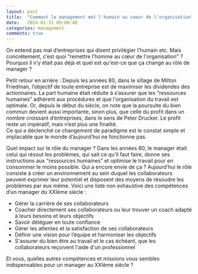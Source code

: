 ```yaml
---
layout: post
title:  "Comment le management met l'humain au coeur de l'organisation"
date:   2024-01-31 09:00:40
categories: management
comments: true
---
```


On entend pas mal d’entreprises qui disent privilégier l’humain etc. Mais concrètement, c’est quoi “remettre l’homme au cœur de l'organisation" ? Pourquoi il n’y était pas déjà et quel est qu'est-ce que ça change au rôle de manager ?  

Petit retour en arrière : Depuis les années 80, dans le sillage de Milton Friedman, l’objectif de toute entreprise est de maximiser les dividendes des actionnaires. La part humaine était réduite à s’assurer que les “ressources humaines” adhèrent aux procédures et que l'organisation du travail est optimale. Or, depuis le début du siècle, on note que la poursuite du bien commun devient aussi importante, sinon plus, que celle du profit dans un nombre croissant d’entreprises, dans le sens de Peter Drucker. Le profit reste un impératif, mais n’est plus une finalité.  
Ce qui a déclenché ce changement de paradigme est le constat simple et implacable que le monde d’aujourd’hui ne fonctionne pas.  

Quel impact sur le rôle du manager ? Dans les années 80, le manager était celui qui résout les problèmes, qui sait ce qu’il faut faire, donne ses instructions aux “ressources humaines” et optimise le travail pour en consommer le moins possible. Qui a encore envie de ça ?
Aujourd’hui le rôle consiste à créer un environnement au sein duquel les collaborateurs peuvent exprimer leur potentiel et disposent des moyens de résoudre les problèmes par eux même. Voici une liste non exhaustive des compétences d’un manager du XXIème siècle :  

- Gérer la carrière de ses collaborateurs
- Coacher directement ses collaborateurs ou leur trouver un coach adapté à leurs besoins et leurs objectifs
- Savoir déléguer en toute confiance
- Gérer les attentes et la satisfaction de ses collaborateurs
- Définir une vision pour l’équipe et harmoniser les objectifs
- S'assurer du bien être au travail et le cas échéant, que les collaborateurs reçoivent l'aide d'un professionnel  

Et vous, quelles autres compétences et missions vous sembles indispensables pour un manager au XXIème siècle ?
